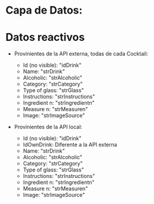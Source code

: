 # Capa de Datos:

# Datos reactivos

- Provinientes de la API externa, todas de cada Cocktail:

  - Id (no visible): "idDrink"
  - Name: "strDrink"
  - Alcoholic: "strAlcoholic"
  - Category: "strCategory"
  - Type of glass: "strGlass"
  - Instructions: "strInstructions"
  - Ingredient n: "strIngredientn"
  - Measure n: "strMeasuren"
  - Image: "strImageSource"

- Provinientes de la API local:

  - Id (no visible): "idDrink"
  - IdOwnDrink: Diferente a la API externa
  - Name: "strDrink"
  - Alcoholic: "strAlcoholic"
  - Category: "strCategory"
  - Type of glass: "strGlass"
  - Instructions: "strInstructions"
  - Ingredient n: "strIngredientn"
  - Measure n: "strMeasuren"
  - Image: "strImageSource"
